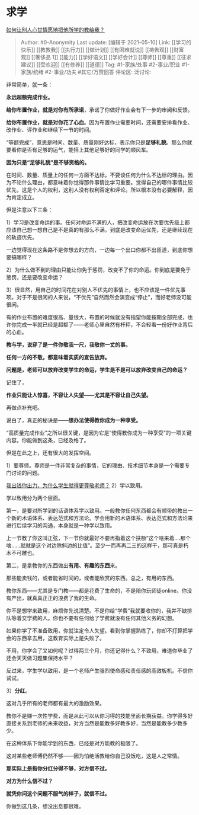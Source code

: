# 求学
[如何让别人心甘情愿地把他所学的教给我？](https://www.zhihu.com/question/38714506/answer/1768191207)

> Author: #0-Anonymity
> Last update: [编辑于 2021-05-10]
> Link: [[学习的快乐]] [[教教我]] [[执行力]] [[做计划]] [[有困难就说]] [[祷告观]] [[财富观]] [[奢侈品 1]] [[能力]] [[学好语文]] [[学好会计]] [[尊师]] [[尊重]] [[征求建议]] [[受欢迎]] [[有修养]] [[道德]]
> Tag: #1-家族/处事 #2-事业/职业 #1-家族/统绪 #2-事业/功夫 #其它/万赞回答
> 评论区:
> 泛讨论:

非常简单，就一条：

**永远超额完成作业。**

**给你布置作业，就是对你有所承诺**，承诺了你做好作业会有下一步的审阅和反馈。

**给你布置作业，就是对你花了心血**。因为布置作业需要时间，还需要安排看作业、改作业、评作业和继续下一节的时间。

“等额完成”，意思是时间、数量、质量刚好达标，表示你只是**足够礼貌**。那么你就要看你是否有足够的运气，能搭上其他足够好的同学的顺风车。

**因为只是“足够礼貌”是不够资格的。**

在时间、数量、质量上的任何一方面不达标，不要谈任何为什么不达标的理由。因为不论什么理由，都意味着你觉得那件事情比学习重要。觉得自己的哪件事情比较优先，这是个人的权利，这别人没有权利否定和评论。所以根本没有必要解释，因为肯定成立。

但是注意以下三条：

1）学习是改变命运的事。任何对命运不满的人，把改变命运放在次要优先级上都应该自己想一想自己是不是真的有那么不满。到底是改变命运优先，还是继续现在的轨迹优先。

一边觉得现在这条路不是你想去的方向，一边每一个出口你都不出匝道，到底你想要搞哪样？

2）为什么做不到的理由只能让你免于惩罚，改变不了你的命运。你到底是要免于惩罚，还是要改变命运？

3）很显然，用自己的时间花在对别人不优先的事情上，也不应该是一件优先事项。对于不是很闲的人来说，“不优先”自然而然会演变成“停止”，而好老师没可能很闲。

有的作业布置的难度很高、量很大，布置的时候就没有指望你能按期全部完成，也许你完成一半就已经是超额了——老师心里自然有杆秤，不会轻看一份好作业背后的心血。

**教与学，说穿了是一件你敬我一尺，我敬你一丈的事。**

**任何一方的不敬，都意味着实质的宣告放弃。**

**问题是，老师可以放弃改变学生的命运，学生是不是可以放弃改变自己的命运？**

记住了，

**作业只能让人惊喜，不容让人失望——尤其是不容让自己失望。**

再做点补充吧。

说白了，真正的秘诀是——**想办法使得教你成为一种享受。**

“高质量完成作业”之所以很关键，是因为它是“使得教你成为一种享受”的一项关键内容。你能做到这条，已经及格了。

但是在此之上，还有很大的发挥空间。

1）要尊师。尊师是一件非常复杂的事情，它的理由、技术细节本身是一个需要专门讨论的问题。

[我出钱你出力，为什么学生就得更尊敬老师？](https://www.zhihu.com/question/333195546/answer/770295864)
2）学以致用。

学以致用分为两个层面。

第一，是要对所学到的话语体系学以致用。一般教你任何东西都会有顺带的教出一个新的术语体系、表达范式和方法论。学会用新的术语体系、表达范式和方法论来进行后续学习的沟通，本身就是一种学以致用。

上一节教了你这叫正弦，下一节你就最好不要再指着这个扶额“这个啥来着....那个啥……就就是这个对边除斜边的比值”。至少一而再再二三的这样干，那可真是朽木不可雕也。

第二，是拿教你的东西做出**有用、有趣的东西**来。

那些能卖钱的，或者能省时间的，或者能欣赏的东西。总之，有用的东西。

教你东西——尤其是专门教——都是花费了生命的，不是陪你玩师徒online。你没有产出，就真真正正的浪费了我的生命。

你不是想学来致用，麻烦你先说清楚。不是你给“学费”我就要收你的，我并不缺排队等着交学费的人。你也不要有任何给了学费就没有任何其他义务的幻想。

如果你学了不准备致用，你就注定令人失望。看到你掌握熟练了，你却不打算把学会的东西拿去用，这教育实际上是失败了。

不用，你学会了又如何呢？过得两三个月，你还记得什么？不致用，难道你毕业了还会天天做习题集保持水平？

反过来，学生学以致用，是一个老师产生强烈使命感和责任感的高效板机。不信你试试。

3）**分红**。

这对几乎所有的老师都有最大的激励效果。

教你不是赚一次性学费，而是从此可以从你习得的技能里面长期获益。你学得多好直接关系到老师的未来收益，对方当然是能教多好教多好，当然是能教多少教多少。

在这种体系下你能学到的东西，已经是对方能教的极限了。

这对某些老师傅仍然不够——因为怕绝活教给你自己没饭吃，这是人之常情。

**那实际上是指你分红分得不够，对方信不过。**

**对方为什么信不过？**

**就凭你问这个问题不服气的样子，就信不过。**

你做到这几条，想没出息都很难。
